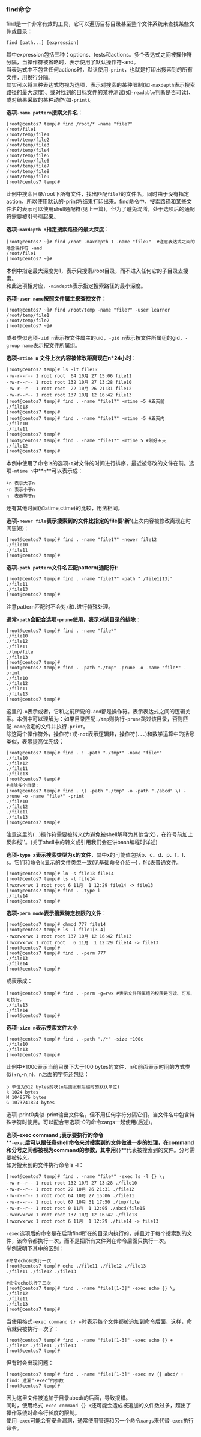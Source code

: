 ### find命令


find是一个非常有效的工具，它可以遍历目标目录甚至整个文件系统来查找某些文件或目录：

    find [path...] [expression]

其中expression包括三种：options、tests和actions。多个表达式之间被操作符分隔，当操作符被省略时，表示使用了默认操作符-and。  
当表达式中不包含任何actions时，默认使用`-print`，也就是打印出搜索到的所有文件，用换行分隔。  
其实可以将三种表达式均视为选项，表示对搜索的某种限制(如`-maxdepth`表示搜索路径的最大深度)、或对找到的目标文件的某种测试(如`-readable`判断是否可读)、或对结果采取的某种动作(如`-print`)。

**选项`-name pattern`搜索文件名**：

    [root@centos7 temp]# find /root/* -name "file?"      
    /root/file1
    /root/temp/file1
    /root/temp/file2
    /root/temp/file3
    /root/temp/file4
    /root/temp/file5
    /root/temp/file6
    /root/temp/file7
    /root/temp/file8
    /root/temp/file9
    [root@centos7 temp]#

此例中搜索目录/root下所有文件，找出匹配`file?`的文件名，同时由于没有指定action，所以使用默认的-print将结果打印出来。find命令中，搜索路径和某些文件名的表示可以使用shell通配符(见上一篇)，但为了避免混淆，处于选项后的通配符需要被引号引起来。

**选项`-maxdepth n`指定搜索路径的最大深度**：

    [root@centos7 ~]# find /root -maxdepth 1 -name "file?"  #注意表达式之间的隐含操作符 -and
    /root/file1
    [root@centos7 ~]#

本例中指定最大深度为1，表示只搜索/root目录，而不进入任何它的子目录去搜索。  
和此选项相对应，`-mindepth`表示指定搜索路径的最小深度。

**选项`-user name`按照文件属主来查找文件**：

    [root@centos7 ~]# find /root/temp -name "file?" -user learner
    /root/temp/file1
    /root/temp/file2
    [root@centos7 ~]# 

或者类似选项`-uid n`表示按文件属主的uid，`-gid n`表示按文件所属组的gid，`-group name`表示按文件所属组。

**选项`-mtime n` 文件上次内容被修改距离现在n*24小时**：

    [root@centos7 temp]# ls -lt file1?
    -rw-r--r-- 1 root root  64 10月 27 15:06 file11
    -rw-r--r-- 1 root root 132 10月 27 13:28 file10
    -rw-r--r-- 1 root root  22 10月 26 21:31 file12
    -rw-r--r-- 1 root root 137 10月 12 16:42 file13
    [root@centos7 temp]# find . -name "file1?" -mtime +5 #五天前
    ./file13
    [root@centos7 temp]# 
    [root@centos7 temp]# find . -name "file1?" -mtime -5 #五天内
    ./file10
    ./file11
    [root@centos7 temp]#
    [root@centos7 temp]# find . -name "file1?" -mtime 5 #刚好五天
    ./file12
    [root@centos7 temp]#

本例中使用了命令ls的选项`-t`对文件的时间进行排序，最近被修改的文件在前。选项`-mtime n`中**`n`**可以表示成：

    +n 表示大于n
    -n 表示小于n
    n  表示等于n

还有其他时间(如atime,ctime)的比较，用法相同。

**选项`-newer file`表示搜索到的文件比指定的file要‘新’**(上次内容被修改离现在时间更短)：

    [root@centos7 temp]# find . -name "file1?" -newer file12
    ./file10
    ./file11
    [root@centos7 temp]# 

**选项`-path pattern`文件名匹配pattern(通配符)**:

    [root@centos7 temp]# find . -name "file1?" -path "./file1[13]"
    ./file11
    ./file13
    [root@centos7 temp]#

注意pattern匹配时不会对`/`和`.`进行特殊处理。

**通常`-path`会配合选项`-prune`使用，表示对某目录的排除**：

    [root@centos7 temp]# find . -name "file*"
    ./file10
    ./file12
    ./file11
    ./tmp/file
    ./file13
    [root@centos7 temp]#
    [root@centos7 temp]# find . -path "./tmp" -prune -o -name "file*" -print
    ./file10
    ./file12
    ./file11
    ./file13
    [root@centos7 temp]#

这里的`-o`表示或者，它和之前所说的`-and`都是操作符。表示表达式之间的逻辑关系。本例中可以理解为：如果目录匹配`./tmp`则执行`-prune`跳过该目录，否则匹配`-name`指定的文件并执行`-print`。  
除这两个操作符外，操作符`!`或`-not`表示逻辑非，操作符(`...`)和数学运算中的括号类似，表示提高优先级：

    [root@centos7 temp]# find . ! -path "./tmp*" -name "file*"      
    ./file10
    ./file12
    ./file11
    ./file13
    [root@centos7 temp]#
    #排除多个目录：
    [root@centos7 temp]# find . \( -path "./tmp" -o -path "./abcd" \) -prune -o -name "file*" -print
    ./file10
    ./file12
    ./file11
    ./file13
    [root@centos7 temp]#

注意这里的(...)操作符需要被转义(为避免被shell解释为其他含义)，在符号前加上反斜线'\'。(关于shell中的转义或引用我们会在讲bash编程时详述)

**选项`-type x`表示搜索类型为x的文件**，其中x的可能值包括b、c、d、p、f、l、s。它们和命令ls显示的文件类型一致(见基础命令介绍一)，f代表普通文件。

    [root@centos7 temp]# ln -s file13 file14
    [root@centos7 temp]# ls -l file14
    lrwxrwxrwx 1 root root 6 11月  1 12:29 file14 -> file13
    [root@centos7 temp]# find . -type l
    ./file14
    [root@centos7 temp]# 

**选项`-perm mode`表示搜索特定权限的文件**：

    [root@centos7 temp]# chmod 777 file14
    [root@centos7 temp]# ls -l file1[3-4]
    -rwxrwxrwx 1 root root 137 10月 12 16:42 file13
    lrwxrwxrwx 1 root root   6 11月  1 12:29 file14 -> file13
    [root@centos7 temp]# 
    [root@centos7 temp]# find . -perm 777
    ./file13
    ./file14
    [root@centos7 temp]# 

或表示成：

    [root@centos7 temp]# find . -perm -g=rwx #表示文件所属组的权限是可读、可写、可执行。
    ./file13
    ./file14
    [root@centos7 temp]#

**选项`-size n`表示搜索文件大小**

    [root@centos7 temp]# find . -path "./*" -size +100c
    ./file10
    ./file13
    [root@centos7 temp]#

此例中+100c表示当前目录下大于100 bytes的文件，n和前面表示时间的方式类似(+n,-n,n)，n后面的字符还包括：

    b 单位为512 bytes的块(n后面没有后缀时的默认单位)
    k 1024 bytes
    M 1048576 bytes
    G 1073741824 bytes

选项-print0类似-print输出文件名，但不用任何字符分隔它们。当文件名中包含特殊字符时使用。可以配合带选项-0的命令xargs一起使用(后述)。

**选项-exec command ;表示要执行的命令**  
**`-exec`**后可以跟任意shell命令来对搜索到的文件做进一步的处理，在command和分号之间都被视为command的参数，其中用**`{}`**代表被搜索到的文件。分号需要被转义。  
如对搜索到的文件执行命令ls -l：

    [root@centos7 temp]# find . -name "file*" -exec ls -l {} \;
    -rw-r--r-- 1 root root 132 10月 27 13:28 ./file10
    -rw-r--r-- 1 root root 22 10月 26 21:31 ./file12
    -rw-r--r-- 1 root root 64 10月 27 15:06 ./file11
    -rw-r--r-- 1 root root 67 10月 31 17:50 ./tmp/file
    -rw-r--r-- 1 root root 0 11月  1 12:05 ./abcd/file15
    -rwxrwxrwx 1 root root 137 10月 12 16:42 ./file13
    lrwxrwxrwx 1 root root 6 11月  1 12:29 ./file14 -> file13

`-exec`选项后的命令是在启动find所在的目录内执行的，并且对于每个搜索到的文件，该命令都执行一次，而不是把所有文件列在命令后面只执行一次。  
举例说明下其中的区别：

    #命令echo只执行一次
    [root@centos7 temp]# echo ./file11 ./file12 ./file13
    ./file11 ./file12 ./file13
    
    #命令echo执行了三次
    [root@centos7 temp]# find . -name "file1[1-3]" -exec echo {} \;
    ./file12
    ./file11
    ./file13
    [root@centos7 temp]# 

当使用格式`-exec command {} `+时表示每个文件都被追加到命令后面，这样，命令就只被执行一次了：

    [root@centos7 temp]# find . -name "file1[1-3]" -exec echo {} +
    ./file12 ./file11 ./file13
    [root@centos7 temp]#

但有时会出现问题：

    [root@centos7 temp]# find . -name "file1[1-3]" -exec mv {} abcd/ +
    find: 遗漏“-exec”的参数
    [root@centos7 temp]# 

因为这里文件被追加于目录abcd/的后面，导致报错。  
同时，使用格式`-exec command {} +`还可能会造成被追加的文件数过多，超出了操作系统对命令行长度的限制。  
使用`-exec`可能会有安全漏洞，通常使用管道和另一个命令`xargs`来代替`-exec`执行命令。